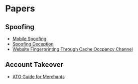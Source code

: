 # Papers

## Spoofing
* [Mobile Spoofing][1]
* [Spoofing Deception][2]
* [Website Fingerprinting Through Cache Occpancy Channel][3]

## Account Takeover
* [ATO Guide for Merchants][4]

[1]:https://github.com/hanhanwu/Hanhan_CyberSecurity_DataScience/blob/master/relevant_papers/mobilespoofing.pdf
[2]:https://github.com/hanhanwu/Hanhan_CyberSecurity_DataScience/blob/master/relevant_papers/spoofingdeception.pdf
[3]:https://github.com/hanhanwu/Hanhan_CyberSecurity_DataScience/blob/master/relevant_papers/website_fingerprinting_through_cache_occupancy_channel.pdf
[4]:https://github.com/hanhanwu/Hanhan_CyberSecurity_DataScience/blob/master/relevant_papers/ATO%20Guide%20for%20online%20merchants..pdf
